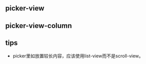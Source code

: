 ## picker-view

<!-- UTSCOMJSON.picker-view.description -->

<!-- UTSCOMJSON.picker-view.attrubute -->

<!-- UTSCOMJSON.picker-view.event -->

<!-- UTSCOMJSON.picker-view.compatibility -->

<!-- UTSCOMJSON.picker-view.reference -->


## picker-view-column

<!-- UTSCOMJSON.picker-view-column.description -->

<!-- UTSCOMJSON.picker-view-column.attrubute -->

<!-- UTSCOMJSON.picker-view-column.event -->

<!-- UTSCOMJSON.picker-view-column.compatibility -->

<!-- UTSCOMJSON.picker-view-column.reference -->

## tips
- picker里如放置较长内容，应该使用list-view而不是scroll-view。